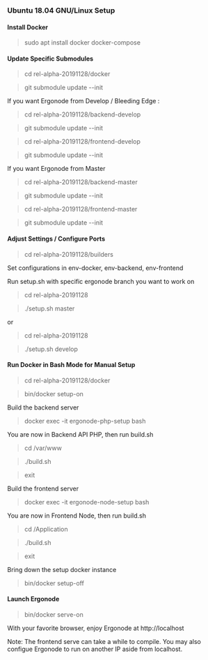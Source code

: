 ### Ubuntu 18.04 GNU/Linux Setup ###

#### Install Docker ####

> sudo apt install docker docker-compose

#### Update Specific Submodules ####

> cd rel-alpha-20191128/docker

> git submodule update --init

If you want Ergonode from Develop / Bleeding Edge :

> cd rel-alpha-20191128/backend-develop

> git submodule update --init

> cd rel-alpha-20191128/frontend-develop

> git submodule update --init

If you want Ergonode from Master 

> cd rel-alpha-20191128/backend-master

> git submodule update --init

> cd rel-alpha-20191128/frontend-master

> git submodule update --init

#### Adjust Settings / Configure Ports ####

> cd rel-alpha-20191128/builders

Set configurations in  env-docker, env-backend, env-frontend


Run setup.sh with specific ergonode branch you want to work on

> cd rel-alpha-20191128

> ./setup.sh master

or

> cd rel-alpha-20191128

> ./setup.sh develop


#### Run Docker in Bash Mode for Manual Setup ####

> cd rel-alpha-20191128/docker

> bin/docker setup-on

Build the backend server

> docker exec -it ergonode-php-setup bash

You are now in Backend API PHP, then run build.sh

> cd /var/www

> ./build.sh

> exit

Build the frontend server

> docker exec -it ergonode-node-setup bash

You are now in Frontend Node, then run build.sh

> cd /Application

> ./build.sh

> exit

Bring down the setup docker instance

> bin/docker setup-off

#### Launch Ergonode #####

> bin/docker serve-on

With your favorite browser, enjoy Ergonode at http://localhost


Note: The frontend serve can take a while to compile.  You may
also configue Ergonode to run on another IP aside from localhost.
